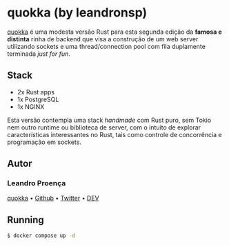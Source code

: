 # quokka (by leandronsp)

[quokka](https://github.com/leandronsp/quokka) é uma modesta versão Rust para esta segunda edição da **famosa e distinta** rinha de backend que visa a construção de um web server utilizando sockets e uma thread/connection pool com fila duplamente terminada _just for fun_.

## Stack

* 2x Rust apps
* 1x PostgreSQL
* 1x NGINX

Esta versão contempla uma stack _handmade_ com Rust puro, sem Tokio nem outro runtime ou biblioteca de server, com o intuito de explorar características interessantes no Rust, tais como controle de concorrência e programação em sockets.

## Autor

### Leandro Proença

[quokka](https://github.com/leandronsp/quokka) • [Github](https://github.com/leandronsp) • [Twitter](https://twitter.com/leandronsp) • [DEV](https://dev.to/leandronsp)

## Running

```bash
$ docker compose up -d
```
